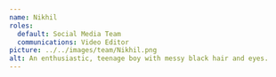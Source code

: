 ```yaml
---
name: Nikhil
roles:
  default: Social Media Team
  communications: Video Editor
picture: ../../images/team/Nikhil.png
alt: An enthusiastic, teenage boy with messy black hair and eyes.
---
```

